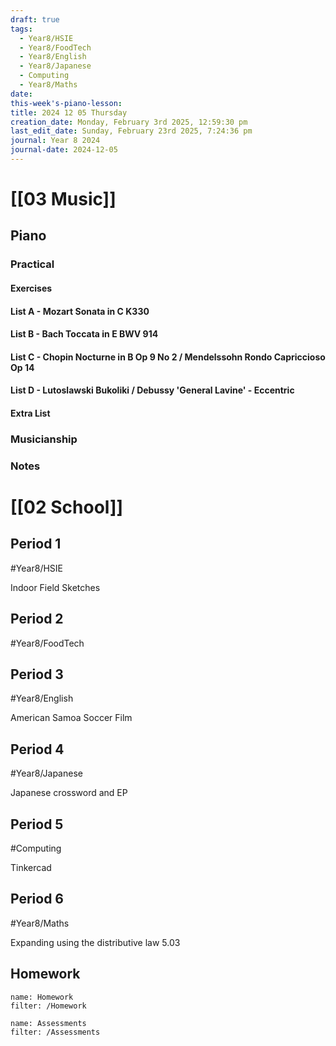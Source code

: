 ```yaml
---
draft: true
tags:
  - Year8/HSIE
  - Year8/FoodTech
  - Year8/English
  - Year8/Japanese
  - Computing
  - Year8/Maths
date: 
this-week's-piano-lesson: 
title: 2024 12 05 Thursday
creation_date: Monday, February 3rd 2025, 12:59:30 pm
last_edit_date: Sunday, February 23rd 2025, 7:24:36 pm
journal: Year 8 2024
journal-date: 2024-12-05
---
```


# [[03 Music]]

## Piano

### Practical

#### Exercises

#### List A - Mozart Sonata in C K330

#### List B - Bach Toccata in E BWV 914

#### List C - Chopin Nocturne in B Op 9 No 2 / Mendelssohn Rondo Capriccioso Op 14

#### List D - Lutoslawski Bukoliki / Debussy 'General Lavine' - Eccentric

#### Extra List

### Musicianship

### Notes

# [[02 School]]

## Period 1

#Year8/HSIE

Indoor Field Sketches

## Period 2

#Year8/FoodTech

## Period 3

#Year8/English

American Samoa Soccer Film

## Period 4

#Year8/Japanese

Japanese crossword and EP

## Period 5

#Computing

Tinkercad

## Period 6

#Year8/Maths

Expanding using the distributive law 5.03

## Homework

```todoist
name: Homework
filter: /Homework
```

```todoist
name: Assessments
filter: /Assessments
```
